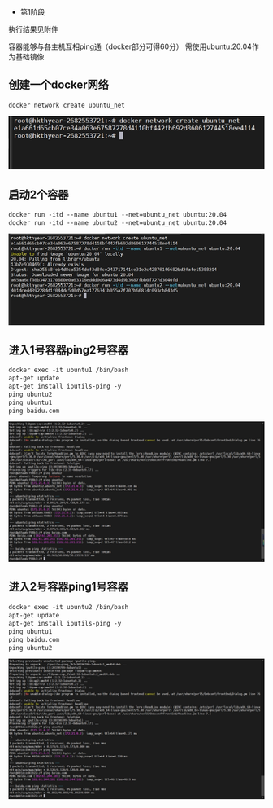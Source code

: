 - 第1阶段
  
执行结果见附件

容器能够与各主机互相ping通（docker部分可得60分）
需使用ubuntu:20.04作为基础镜像 
## 创建一个docker网络
```
docker network create ubuntu_net
```
![创建一个docker网络](1.png)
## 启动2个容器
```
docker run -itd --name ubuntu1 --net=ubuntu_net ubuntu:20.04
docker run -itd --name ubuntu2 --net=ubuntu_net ubuntu:20.04
```
![启动2个容器](2.png)
## 进入1号容器ping2号容器
```
docker exec -it ubuntu1 /bin/bash
apt-get update
apt-get install iputils-ping -y
ping ubuntu2
ping ubuntu1
ping baidu.com
```
![进入1号容器ping2号容器](3.png)
## 进入2号容器ping1号容器
```
docker exec -it ubuntu2 /bin/bash
apt-get update
apt-get install iputils-ping -y
ping ubuntu1
ping baidu.com
ping ubuntu2
```
![进入2号容器ping1号容器](4.png)